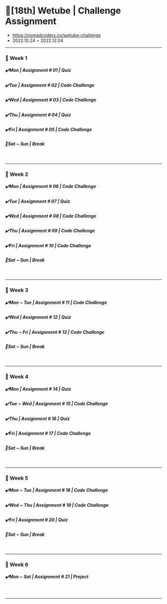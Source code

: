 # 🚩[18th] Wetube | Challenge Assignment

- https://nomadcoders.co/wetube-challenge
- 2022.10.24 ~ 2022.12.04

<hr />

<h3>📅 Week 1</h3>
<h5>✔️Mon | Assignment # 01 | Quiz</h5>
<h5>✔️Tue | Assignment # 02 | Code Challenge</h5>
<h5>✔️Wed | Assignment # 03 | Code Challenge</h5>
<h5>✔️Thu | Assignment # 04 | Quiz</h5>
<h5>✔️Fri | Assignment # 05 | Code Challenge</h5>
<h5>🌴Sat ~ Sun | Break</h5>

<br />
<hr />

<h3>📅 Week 2</h3>
<h5>✔️Mon | Assignment # 06 | Code Challenge</h5>
<h5>✔️Tue | Assignment # 07 | Quiz</h5>
<h5>✔️Wed | Assignment # 08 | Code Challenge</h5>
<h5>✔️Thu | Assignment # 09 | Code Challenge</h5>
<h5>✔️Fri | Assignment # 10 | Code Challenge</h5>
<h5>🌴Sat ~ Sun | Break</h5>

<br />
<hr/>

<h3>📅 Week 3</h3>
<h5>✔️Mon ~ Tue | Assignment # 11 | Code Challenge</h5>
<h5>✔️Wed | Assignment # 12 | Quiz</h5>
<h5>✔️Thu ~ Fri | Assignment # 13 | Code Challenge</h5>
<h5>🌴Sat ~ Sun | Break</h5>

<br />
<hr/>

<h3>📅 Week 4</h3>
<h5>✔️Mon | Assignment # 14 | Quiz</h5>
<h5>✔️Tue ~ Wed | Assignment # 15 | Code Challenge</h5>
<h5>✔️Thu | Assignment # 16 | Quiz</h5>
<h5>✔️Fri | Assignment # 17 | Code Challenge</h5>
<h5>🌴Sat ~ Sun | Break</h5>

<br />
<hr/>

<h3>📅 Week 5</h3>
<h5>✔️Mon ~ Tue | Assignment # 18 | Code Challenge</h5>
<h5>✔️Wed ~ Thu | Assignment # 19 | Code Challenge</h5>
<h5>✔️Fri | Assignment # 20 | Quiz</h5>
<h5>🌴Sat ~ Sun | Break</h5>

<br />
<hr/>

<h3>📅 Week 6</h3>
<h5>✔️Mon ~ Sat | Assignment # 21 | Project</h5>

<br />
<hr/>
